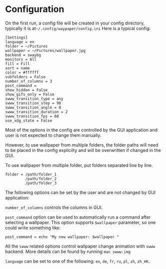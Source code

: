 # Configuration

On the first run, a config file will be created in your config directory, typically it is at`~/.config/waypaper/config.ini` Here is a typical config:

```
[Settings]
language = en
folder = ~/Pictures
wallpaper = ~/Pictures/wallpaper.jpg
backend = swaybg
monitors = All
fill = Fill
sort = name
color = #ffffff
subfolders = False
number_of_columns = 3
post_command = 
show_hidden = False
show_gifs_only = False
swww_transition_type = any
swww_transition_step = 90
swww_transition_angle = 0
swww_transition_duration = 2
swww_transition_fps = 60
use_xdg_state = False
```

Most of the options in the config are controlled by the GUI application and user is not expected to change them manually.

However, to use wallpaper from multiple folders, the folder paths will need to be placed in the config explicilty and will be overwritten if changed in the GUI.

To use wallpaper from multiple folder, put folders separated line by line.
```
folder = /path/folder_1
         /path/folder_2
         /path/folder_3
```

The following options can be set by the user and are not changed by GUI application:

`number_of_columns` controls the columns in GUI.&#x20;

`post_command` option can be used to automatically run a command after selecting a wallpaper. This option supports `$wallpaper` parameter, so one could write something like:

`post_command = echo "My new wallpaper: $wallpaper "`

All the `swww` related options control wallpaper change animation with `swww` backend. More details can be found by running `man swww-img`

`language` can be set to one of the following: `en`, `de`, `fr`, `ru`, `pl`, `zh`, `zh_HK`.

